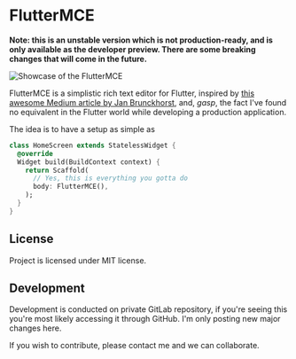 # FlutterMCE

**Note: this is an unstable version which is not production-ready, and is only available as the developer preview. There are some breaking changes that will come in the future.**

![Showcase of the FlutterMCE](flutter_mce_001.gif)

FlutterMCE is a simplistic rich text editor for Flutter, inspired by [this awesome Medium article by Jan Brunckhorst](https://levelup.gitconnected.com/flutter-medium-like-text-editor-b41157f50f0e), and, *gasp*, the fact I've found no equivalent in the Flutter world while developing a production application.

The idea is to have a setup as simple as

```dart
class HomeScreen extends StatelessWidget {
  @override
  Widget build(BuildContext context) {
    return Scaffold(
      // Yes, this is everything you gotta do
      body: FlutterMCE(),
    );
  }
}
```

## License

Project is licensed under MIT license.

## Development

Development is conducted on private GitLab repository, if you're seeing this you're most likely accessing it through GitHub. I'm only posting new major changes here.

If you wish to contribute, please contact me and we can collaborate.